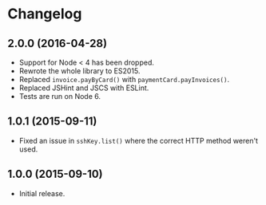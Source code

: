 # Changelog
## 2.0.0 (2016-04-28)
* Support for Node < 4 has been dropped.
* Rewrote the whole library to ES2015.
* Replaced `invoice.payByCard()` with `paymentCard.payInvoices()`.
* Replaced JSHint and JSCS with ESLint.
* Tests are run on Node 6.

## 1.0.1 (2015-09-11)
* Fixed an issue in `sshKey.list()` where the correct HTTP method weren't used.

## 1.0.0 (2015-09-10)
* Initial release.
